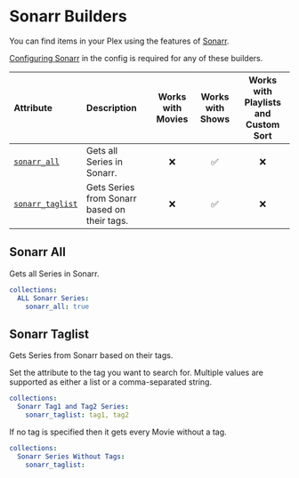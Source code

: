 # Sonarr Builders

You can find items in your Plex using the features of [Sonarr](https://sonarr.tv/).

[Configuring Sonarr](../config/sonarr.md) in the config is required for any of these builders.

| Attribute                           | Description                                  | Works with Movies | Works with Shows | Works with Playlists and Custom Sort |
|:------------------------------------|:---------------------------------------------|:-----------------:|:----------------:|:------------------------------------:|
| [`sonarr_all`](#sonarr-all)         | Gets all Series in Sonarr.                   |     &#10060;      |     &#9989;      |               &#10060;               |
| [`sonarr_taglist`](#sonarr-taglist) | Gets Series from Sonarr based on their tags. |     &#10060;      |     &#9989;      |               &#10060;               |

## Sonarr All

Gets all Series in Sonarr.

```yaml
collections:
  ALL Sonarr Series:
    sonarr_all: true
```

## Sonarr Taglist

Gets Series from Sonarr based on their tags. 

Set the attribute to the tag you want to search for. Multiple values are supported as either a list or a comma-separated string. 

```yaml
collections:
  Sonarr Tag1 and Tag2 Series:
    sonarr_taglist: tag1, tag2
```

If no tag is specified then it gets every Movie without a tag.

```yaml
collections:
  Sonarr Series Without Tags:
    sonarr_taglist: 
```
